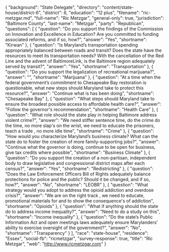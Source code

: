{
  "background": "State Delegate",
  "directory": "content/state-house/district-6",
  "district": 6,
  "education": "12 plus",
  "filename": "ric-metzgar.md",
  "full-name": "Ric Metzgar",
  "general-only": true,
  "jurisdiction": "Baltimore County",
  "last-name": "Metzgar",
  "party": "Republican",
  "questions": [
    {
      "question": "Do you support the findings of the Commission on Innovation and Excellence in Education? Are you committed to funding associated reforms, and if so, how?",
      "answer": "Yes",
      "shortname": "Kirwan"
    },
    {
      "question": "Is Maryland’s transportation spending appropriately balanced between roads and transit? Does the state have the resources to meet its transportation needs? With the cancellation of the Red Line and the advent of BaltimoreLink, is the Baltimore region adequately served by transit?",
      "answer": "Yes",
      "shortname": "Transportation"
    },
    {
      "question": "Do you support the legalization of recreational marijuana?",
      "answer": "",
      "shortname": "Marijuana"
    },
    {
      "question": "At a time when the federal government’s commitment to Chesapeake Bay restoration is questionable, what new steps should Maryland take to protect this resource?",
      "answer": "Continue what is has been doing",
      "shortname": "Chesapeake Bay"
    },
    {
      "question": "What steps should Maryland take to ensure the broadest possible access to affordable health care?",
      "answer": "Follow the governor's recommendation",
      "shortname": "Health Care"
    },
    {
      "question": "What role should the state play in helping Baltimore address violent crime?",
      "answer": "We need stiffer sentence time, do the crime do the time, no more slap's on the wrist, we need to educate the prisoners, teach a trade , no more idle time",
      "shortname": "Crime"
    },
    {
      "question": "How would you characterize Maryland’s business climate? What can the state do to foster the creation of more family-supporting jobs?",
      "answer": "Continue what the governor is doing, continue to be open for business, give tax credits where possible",
      "shortname": "Business Climate"
    },
    {
      "question": "Do you support the creation of a non-partisan, independent body to draw legislative and congressional district maps after each census?",
      "answer": "Yes",
      "shortname": "Redistricting"
    },
    {
      "question": "Does the Law Enforcement Officers Bill of Rights adequately balance protections for police and the public? Should it be changed, and if so, how?",
      "answer": "No",
      "shortname": "LEOBR"
    },
    {
      "question": "What strategy would you adopt to address the opioid addiction and overdose crisis?",
      "answer": "We are on the right track , we need to educate, promotional materials for and to show the consequence's of addiction",
      "shortname": "Opioids"
    },
    {
      "question": "What if anything should the state do to address income inequality?",
      "answer": "Need to do a study on this",
      "shortname": "Income inequality"
    },
    {
      "question": "Do the state’s Public Information Act and open meetings laws adequately ensure Marylanders’ ability to exercise oversight of the government?",
      "answer": "No",
      "shortname": "Transparency"
    }
  ],
  "race": "state-house",
  "residence": "Essex",
  "social-fb": "ricmetzgar",
  "survey-response": true,
  "title": "Ric Metzgar",
  "web": "http://www.ricmetzgar.com"
}
